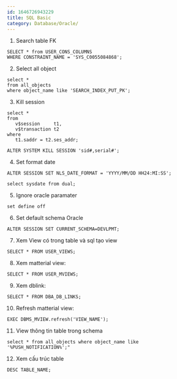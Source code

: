 ```yaml
---
id: 1646726943229
title: SQL Basic
category: Database/Oracle/
---
```


1. Search table FK
```
SELECT * from USER_CONS_COLUMNS
WHERE CONSTRAINT_NAME = 'SYS_C0055084868';
```
2. Select all object
```
select *
from all_objects 
where object_name like 'SEARCH_INDEX_PUT_PK';
```
3. Kill session
```
select *
from
   v$session     t1, 
   v$transaction t2
where
   t1.saddr = t2.ses_addr;
```
```
ALTER SYSTEM KILL SESSION 'sid#,serial#';
```

4. Set format date
```
ALTER SESSION SET NLS_DATE_FORMAT = 'YYYY/MM/DD HH24:MI:SS';
```
```
select sysdate from dual; 
```
5. Ignore oracle paramater
```
set define off
```
6. Set default schema Oracle
```
ALTER SESSION SET CURRENT_SCHEMA=DEVLPMT;
```
7. Xem View có trong table và sql tạo view

```
SELECT * FROM USER_VIEWS;
```
8. Xem matterial view:

```
SELECT * FROM USER_MVIEWS;
```
9. Xem dblink:

```
SELECT * FROM DBA_DB_LINKS;
```
10. Refresh matterial view:
```
EXEC DBMS_MVIEW.refresh('VIEW_NAME');
```
11. View thông tin table trong schema

```
select * from all_objects where object_name like '%PUSH_NOTIFICATION%';"
```
12. Xem cấu trúc table

```
DESC TABLE_NAME;
```
